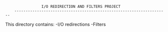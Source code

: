 					I/O REDIRECTION AND FILTERS PROJECT
		--------------------------------------------------------------------
This directory contains:
	-I/O redirections
	-Filters

